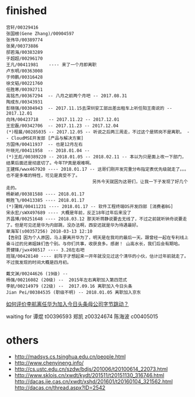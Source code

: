 
# finished

```
宫轩/00329416
张国根(Gene Zhang)/00904597
张伟华/00389774
张昊/00373886
邸若海/00383289
于超超/00296170
王凡/00411981    ---- 来了一个月即离职
卢东明/00363008
于帅鹏/00316428
徐文韬/00221760
任胜寒/00392711
高铭杰/00367294  -- 八月之前两个月吧 -- 2017.08.31
陶成东/00343931 
彭晓强/00304943  -- 2017.11.15去深圳安工部出差出租车上听任阳王南说的 -- 2017.12.01
向玮/00423718    -- 2017.11.22 -- 2017.12.01
王宏磊/00342706  -- 2017.11.23 -- 2017.12.04
(*)程晨/00285035 -- 2017.12.05 -- 听说之后两三周走，不过这个是转岗不是离职。 -- CloudMSE开发部 [产品与解决方案]
方国伟/00411937  -- 也是12月左右
叶晓光/00411958  -- 2018.01.04 -- 
(*)王彪/00389220 -- 2018.01.05 -- 2018.02.11 -- 本以为只是面上改一下部门，结果后面还是彻底切了。今年TP真是艰难啊。
王建辉/wwx467920 ---- 2018.01.17 -- 这哥们刚开发完重分布指定表优先级就走了。。。也不是多难的特性，可见是真受不了。
                                 另外今天就因为这哥们，让我一下子发现了好几个走的。
杨新颖/00381588 ---- 2018.01.17 
鲍胜飞/00413385 ---- 2018.01.17
(*)蒲辉/00411231 ---- 2018.01.17 -- 软件工程终端OS开发四部 [消费者BG]
宋永宏/sWX497689 ---- 大概是年前，反正18年过年后来没了
齐昌博/00251648 ---- 2018.03.12 那天听蒋静说要去无线了，不过之前就听钟舟说要走了。但是可见还是华为内部跳，没办法啊，西安还就是华为待遇最好。
单海军(s00357256) 2018-03-13 12:10
【告别】因为个人原因，马上要离开华为了，明天是在我司的最后一天。跟曾经一起在专利线上奋斗过的兄弟姐妹们告个别。与你们共事，收获良多。感谢！ 山高水长，我们后会有期哈。
贾健锋/jwx498517 ---- 3.20左右吧
班瑞/00428140 ---- 前阵子才想起来一开年就没见过这个清华的小伙，估计过年前就走了。不过我发现的时间大概是四月初。
```


```
戴文渊/00244626 (19级) -- 
杨强/00216082 (20级) --  2015年左右离职加入第四范式
李航/00214979 (22级) --  2017.09.16 离职加入今日头条
Jian Pei/00384535 (职级不明) -- 2018.01.05 离职加入京东
```

[如何评价李航离任华为加入今日头条母公司字节跳动？](https://www.zhihu.com/question/65378106)

waiting for 谭焜 t00396593 郑凯 z00324674 陈海波 c00405015


# others

- http://madsys.cs.tsinghua.edu.cn/people.html
- http://www.chenyineng.info/
- http://cs.ustc.edu.cn/szdw/bdjs/201006/t20100614_22073.html
- http://www.sklois.cn/xwdt/kydt/201511/t20151130_316746.html http://dacas.iie.cas.cn/xwdt/xshd/201601/t20160104_321562.html http://dacas.cn/thread.aspx?ID=2542



